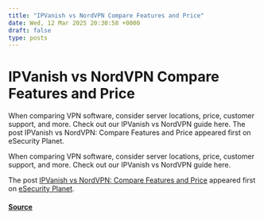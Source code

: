 ```yaml
---
title: "IPVanish vs NordVPN Compare Features and Price"
date: Wed, 12 Mar 2025 20:30:58 +0000
draft: false
type: posts
---
```

# IPVanish vs NordVPN Compare Features and Price





When comparing VPN software, consider server locations, price, customer support, and more. Check out our IPVanish vs NordVPN guide here. The post IPVanish vs NordVPN: Compare Features and Price appeared first on eSecurity Planet. 

When comparing VPN software, consider server locations, price, customer support, and more. Check out our IPVanish vs NordVPN guide here.

The post [IPVanish vs NordVPN: Compare Features and Price](https://www.esecurityplanet.com/products/ipvanish-vs-nordvpn/) appeared first on [eSecurity Planet](https://www.esecurityplanet.com).

#### [Source](https://www.esecurityplanet.com/products/ipvanish-vs-nordvpn/)

